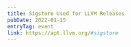 ```yaml
---
title: Sigstore Used for LLVM Releases
pubDate: 2022-01-15
entryTag: event
link: https://apt.llvm.org/#sigstore
---
```

